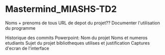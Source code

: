 # Mastermind_MIASHS-TD2
Noms + prenoms de tous
URL de depot du projet??
Documenter l'utilisation du programme

Historique des commits
Powerpoint:
Nom du projet
Noms et numeros etudiants
Sujet du projet
bibliotheques utilises et justification
Captures d'ecran de l'interface

